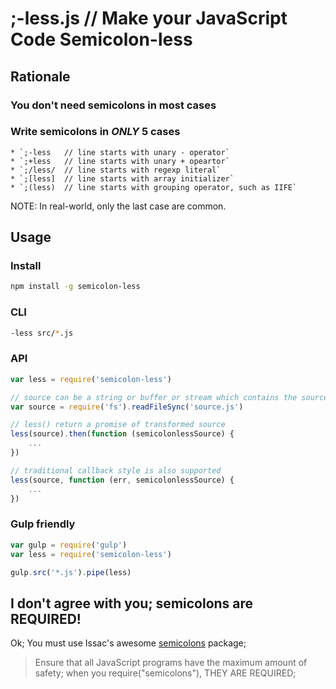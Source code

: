 # ;-less.js // Make your JavaScript Code Semicolon-less

## Rationale
### You don't need semicolons in most cases

### Write semicolons in *ONLY* 5 cases

	* `;-less	// line starts with unary - operator`
	* `;+less	// line starts with unary + opeartor`
	* `;/less/	// line starts with regexp literal`
	* `;[less]	// line starts with array initializer`
	* `;(less)	// line starts with grouping operator, such as IIFE`
 
 NOTE: In real-world, only the last case are common.

## Usage

### Install
```bash
npm install -g semicolon-less
```

### CLI
```bash
-less src/*.js
```

### API
```js
var less = require('semicolon-less')

// source can be a string or buffer or stream which contains the source code
var source = require('fs').readFileSync('source.js')

// less() return a promise of transformed source
less(source).then(function (semicolonlessSource) {
	...
})

// traditional callback style is also supported
less(source, function (err, semicolonlessSource) {
	...
})
```

### Gulp friendly
```js
var gulp = require('gulp')
var less = require('semicolon-less')

gulp.src('*.js').pipe(less)

```

## I don't agree with you; semicolons are REQUIRED!

Ok; 
You must use Issac's awesome [semicolons](https://www.npmjs.org/package/semicolons) package;
> Ensure that all JavaScript programs have the maximum amount of safety;
> when you require("semicolons"), THEY ARE REQUIRED;
